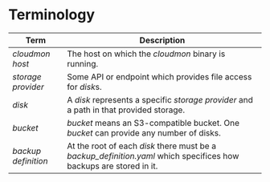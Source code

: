 # Terminology

| Term | Description |
| --- | --- |
| *cloudmon host* | The host on which the *cloudmon* binary is running. |
| *storage provider* | Some API or endpoint which provides file access for *disk*s. |
| *disk* | A *disk* represents a specific *storage provider* and a path in that provided storage.|
| *bucket* | *bucket* means an S3-compatible bucket. One *bucket* can provide any number of disks. |
| *backup definition* | At the root of each *disk* there must be a *backup_definition.yaml* which specifices how backups are stored in it.|